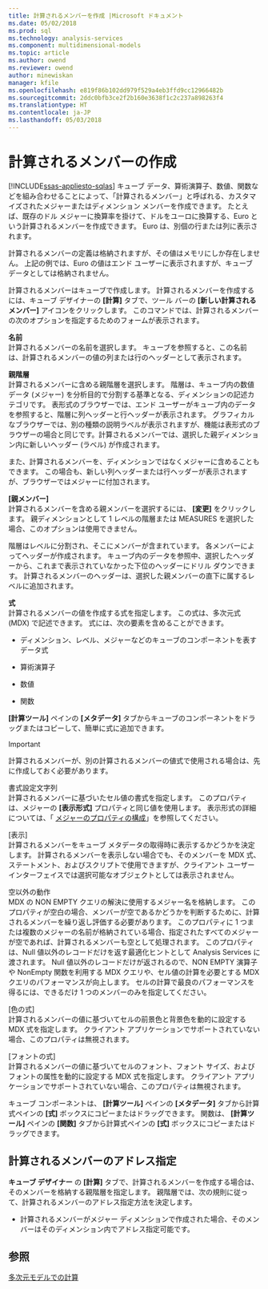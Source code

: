 ```yaml
---
title: 計算されるメンバーを作成 |Microsoft ドキュメント
ms.date: 05/02/2018
ms.prod: sql
ms.technology: analysis-services
ms.component: multidimensional-models
ms.topic: article
ms.author: owend
ms.reviewer: owend
author: minewiskan
manager: kfile
ms.openlocfilehash: e819f86b102dd979f529a4eb3ffd9cc12966482b
ms.sourcegitcommit: 2ddc0bfb3ce2f2b160e3638f1c2c237a898263f4
ms.translationtype: HT
ms.contentlocale: ja-JP
ms.lasthandoff: 05/03/2018
---
```

# <a name="create-calculated-members"></a>計算されるメンバーの作成
[!INCLUDE[ssas-appliesto-sqlas](../../includes/ssas-appliesto-sqlas.md)]
  キューブ データ、算術演算子、数値、関数などを組み合わせることによって、「計算されるメンバー」と呼ばれる、カスタマイズされたメジャーまたはディメンション メンバーを作成できます。 たとえば、既存のドル メジャーに換算率を掛けて、ドルをユーロに換算する、Euro という計算されるメンバーを作成できます。 Euro は、別個の行または列に表示されます。  
  
 計算されるメンバーの定義は格納されますが、その値はメモリにしか存在しません。 上記の例では、Euro の値はエンド ユーザーに表示されますが、キューブ データとしては格納されません。  
  
 計算されるメンバーはキューブで作成します。 計算されるメンバーを作成するには、キューブ デザイナーの **[計算]** タブで、ツール バーの **[新しい計算されるメンバー]** アイコンをクリックします。 このコマンドでは、計算されるメンバーの次のオプションを指定するためのフォームが表示されます。  
  
 **名前**  
 計算されるメンバーの名前を選択します。 キューブを参照すると、この名前は、計算されるメンバーの値の列または行のヘッダーとして表示されます。  
  
 **親階層**  
 計算されるメンバーに含める親階層を選択します。 階層は、キューブ内の数値データ (メジャー) を分析目的で分割する基準となる、ディメンションの記述カテゴリです。 表形式のブラウザーでは、エンド ユーザーがキューブ内のデータを参照すると、階層に列ヘッダーと行ヘッダーが表示されます。 グラフィカルなブラウザーでは、別の種類の説明ラベルが表示されますが、機能は表形式のブラウザーの場合と同じです。計算されるメンバーでは、選択した親ディメンション内に新しいヘッダー (ラベル) が作成されます。  
  
 また、計算されるメンバーを、ディメンションではなくメジャーに含めることもできます。 この場合も、新しい列ヘッダーまたは行ヘッダーが表示されますが、ブラウザーではメジャーに付加されます。  
  
 **[親メンバー]**  
 計算されるメンバーを含める親メンバーを選択するには、 **[変更]** をクリックします。 親ディメンションとして 1 レベルの階層または MEASURES を選択した場合、このオプションは使用できません。  
  
 階層はレベルに分割され、そこにメンバーが含まれています。 各メンバーによってヘッダーが作成されます。 キューブ内のデータを参照中、選択したヘッダーから、これまで表示されていなかった下位のヘッダーにドリル ダウンできます。 計算されるメンバーのヘッダーは、選択した親メンバーの直下に属するレベルに追加されます。  
  
 **式**  
 計算されるメンバーの値を作成する式を指定します。 この式は、多次元式 (MDX) で記述できます。 式には、次の要素を含めることができます。  
  
-   ディメンション、レベル、メジャーなどのキューブのコンポーネントを表すデータ式  
  
-   算術演算子  
  
-   数値  
  
-   関数  
  
 **[計算ツール]** ペインの **[メタデータ]** タブからキューブのコンポーネントをドラッグまたはコピーして、簡単に式に追加できます。  
  
> [!IMPORTANT]  
>  計算されるメンバーが、別の計算されるメンバーの値式で使用される場合は、先に作成しておく必要があります。  
  
 書式設定文字列  
 計算されるメンバーに基づいたセル値の書式を指定します。 このプロパティは、メジャーの **[表示形式]** プロパティと同じ値を使用します。 表示形式の詳細については、「 [メジャーのプロパティの構成](../../analysis-services/multidimensional-models/configure-measure-properties.md)」を参照してください。  
  
 [表示]  
 計算されるメンバーをキューブ メタデータの取得時に表示するかどうかを決定します。 計算されるメンバーを表示しない場合でも、そのメンバーを MDX 式、ステートメント、およびスクリプトで使用できますが、クライアント ユーザー インターフェイスでは選択可能なオブジェクトとしては表示されません。  
  
 空以外の動作  
 MDX の NON EMPTY クエリの解決に使用するメジャー名を格納します。 このプロパティが空白の場合、メンバーが空であるかどうかを判断するために、計算されるメンバーを繰り返し評価する必要があります。 このプロパティに 1 つまたは複数のメジャーの名前が格納されている場合、指定されたすべてのメジャーが空であれば、計算されるメンバーも空として処理されます。 このプロパティは、Null 値以外のレコードだけを返す最適化ヒントとして Analysis Services に渡されます。 Null 値以外のレコードだけが返されるので、NON EMPTY 演算子や NonEmpty 関数を利用する MDX クエリや、セル値の計算を必要とする MDX クエリのパフォーマンスが向上します。 セルの計算で最良のパフォーマンスを得るには、できるだけ 1 つのメンバーのみを指定してください。  
  
 [色の式]  
 計算されるメンバーの値に基づいてセルの前景色と背景色を動的に設定する MDX 式を指定します。 クライアント アプリケーションでサポートされていない場合、このプロパティは無視されます。  
  
 [フォントの式]  
 計算されるメンバーの値に基づいてセルのフォント、フォント サイズ、およびフォントの属性を動的に設定する MDX 式を指定します。 クライアント アプリケーションでサポートされていない場合、このプロパティは無視されます。  
  
 キューブ コンポーネントは、 **[計算ツール]** ペインの **[メタデータ]** タブから計算式ペインの **[式]** ボックスにコピーまたはドラッグできます。 関数は、 **[計算ツール]** ペインの **[関数]** タブから計算式ペインの **[式]** ボックスにコピーまたはドラッグできます。  
  
## <a name="addressing-calculated-members"></a>計算されるメンバーのアドレス指定  
 **キューブ デザイナー** の **[計算]** タブで、計算されるメンバーを作成する場合は、そのメンバーを格納する親階層を指定します。 親階層では、次の規則に従って、計算されるメンバーのアドレス指定方法を決定します。  
  
-   計算されるメンバーがメジャー ディメンションで作成された場合、そのメンバーはそのディメンション内でアドレス指定可能です。  
  
## <a name="see-also"></a>参照  
 [多次元モデルでの計算](../../analysis-services/multidimensional-models/calculations-in-multidimensional-models.md)  
  
  
